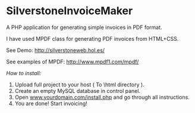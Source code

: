SilverstoneInvoiceMaker
=======================

A PHP application for generating simple invoices in PDF format.

I have used MPDF class for generating PDF invoices from HTML+CSS.

See Demo: http://silverstoneweb.hol.es/

See examples of MPDF: http://www.mpdf1.com/mpdf/


*How to install:*

1. Upload full project to your host ( To \html directory ).
2. Create an empty MySQL database in control panel.
3. Open www.yourdomain.com/install.php and go through all instructions.
4. You are done! Start invoicing!
